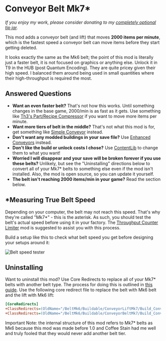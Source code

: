 # Conveyor Belt Mk7*

_If you enjoy my work, please consider donating to my [completely optional tip jar](https://ko-fi.com/robb4)._

This mod adds a conveyor belt (and lift) that moves **2000 items per minute**,
which is the fastest speed a conveyor belt can move items before they start getting deleted.

It looks exactly the same as the Mk6 belt; the point of this mod is literally just a faster belt,
it is not focused on graphics or anything else.
Unlock it in T9 in the HUB (post Quantum Encoding). They are quite pricey given their high speed.
I balanced them around being used in small quantities where their high-throughput is required the most.

## Answered Questions

- **Want an even faster belt?**
  That's not how this works.
  Until something changes in the base game, 2000/min is as fast as it gets.
  Use something like [Th3's Part/Recipe Compressor](https://ficsit.app/mod/Th3RecipeMod) if you want to move more items per minute.
- **Want more tiers of belt in the middle?**
  That's not what this mod is for, get something like [Simple Conveyor](https://ficsit.app/mod/conveyorbeltmod) instead.
- **Don't want any modded buildings in your save file?**
  Use [Enhanced Conveyors](https://ficsit.app/mod/EnhancedConveyors) instead.
- **Don't like the build or unlock costs I chose?**
  Use [ContentLib](https://ficsit.app/mod/ContentLib) to change them to what you want!
- **Worried I will disappear and your save will be broken forever if you use these belts?**
  Unlikely, but see the "Uninstalling" directions below to convert all of your Mk7* belts to something else even if the mod isn't installed.
  Also, the mod is open source, so you can update it yourself.
- **The belt isn't reaching 2000 items/min in your game?**
  Read the section below.

## *Measuring True Belt Speed

Depending on your computer, the belt may not reach this speed.
That's why they're called "Mk7*" - this is the asterisk.
As such, you should test the belt's actual speed before using it in your factory.
The [Throughput Counter Limiter](https://ficsit.app/mod/CounterLimiter)
mod is suggested to assist you with this process.
<!-- mod is automatically installed with this mod to assist you with this process. -->

Build a setup like this to check what belt speed you get before designing your setups around it:

![Belt speed tester](https://i.imgur.com/b0Y2jgl.jpeg)

## Uninstalling

Want to uninstall this mod? Use Core Redirects to replace all of your Mk7* belts with another belt type.
The process for doing this is outlined in [this guide](https://docs.ficsit.app/satisfactory-modding/latest/ForUsers/CoreRedirectMigration.html).
Use the following core redirect file to replace the belt with Mk6 belt and the lift with Mk6 lift:

```ini
[CoreRedirects]
+ClassRedirects=(OldName="/BeltMk6/Buildable/ConveyorLiftMk7/Build_ConveyorLiftMk6.Build_ConveyorLiftMk7_C",NewName="/Game/FactoryGame/Buildable/Factory/ConveyorLiftMk6/Build_ConveyorLiftMk6.Build_ConveyorLiftMk6_C")
+ClassRedirects=(OldName="/BeltMk6/Buildable/ConveyorBeltMk7/Build_ConveyorBeltMk6.Build_ConveyorBeltMk7_C",NewName="/Game/FactoryGame/Buildable/Factory/ConveyorBeltMk6/Build_ConveyorBeltMk6.Build_ConveyorBeltMk6_C")
```

Important Note: the internal structure of this mod refers to Mk7* belts as Mk6
because this mod was made before 1.0 and Coffee Stain had me well and truly fooled that they would never add another belt tier.
